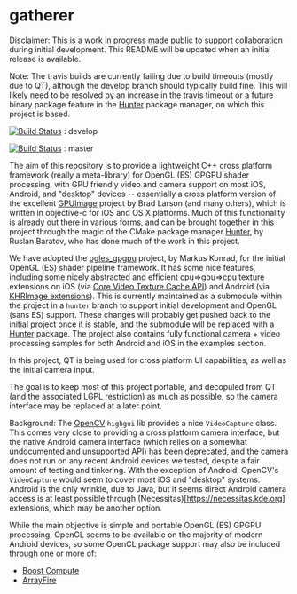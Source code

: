 # gatherer

Disclaimer: This is a work in progress made public to support collaboration during initial development.  This README will be updated when an initial release is available.

Note: The travis builds are currently failing due to build timeouts (mostly due to QT), although the develop branch should typically build fine.  This will likely need to be resolved by an increase in the travis timeout or a future binary package feature in the [Hunter](https://github.com/ruslo/hunter) package manager, on which this project is based.

[![Build Status](https://travis-ci.org/headupinclouds/gatherer.svg?branch=develop)](https://travis-ci.org/headupinclouds/gatherer) : develop

[![Build Status](https://travis-ci.org/headupinclouds/gatherer.svg?branch=master)](https://travis-ci.org/headupinclouds/gatherer) : master

The aim of this repository is to provide a lightweight C++ cross platform framework (really a meta-library) for OpenGL (ES) GPGPU shader processing, with GPU friendly video and camera support on most iOS, Android, and "desktop" devices -- essentially a cross platform version of the excellent [GPUImage](https://github.com/BradLarson/GPUImage) project by Brad Larson (and many others), which is written in objective-c for iOS and OS X platforms.  Much of this functionality is already out there in various forms, and can be brought together in this project through the magic of the CMake package manager [Hunter](https://github.com/ruslo/hunter), by Ruslan Baratov, who has done much of the work in this project.  
 
We have adopted the [ogles_gpgpu](https://github.com/internaut/ogles_gpgpu) project, by Markus Konrad, for the initial OpenGL (ES) shader pipeline framework.  It has some nice features, including some nicely abstracted and efficient cpu=>gpu=>cpu texture extensions on iOS (via [Core Video Texture Cache API](http://allmybrain.com/2011/12/08/rendering-to-a-texture-with-ios-5-texture-cache-api/)) and Android (via [KHRImage extensions](http://snorp.net/2011/12/16/android-direct-texture.html)).  This is currently maintained as a submodule within the project in a `hunter` branch to support initial development and OpenGL (sans ES) support.  These changes will probably get pushed back to the initial project once it is stable, and the submodule will be replaced with a [Hunter](https://github.com/ruslo/hunter) package.  The project also contains fully functional camera + video processing samples for both Android and iOS in the examples section.  

In this project, QT is being used for cross platform UI capabilities, as well as the initial camera input.  

The goal is to keep most of this project portable, and decopuled from QT (and the associated LGPL restriction) as much as possible, so the camera interface may be replaced at a later point.  

Background: The [OpenCV](https://github.com/Itseez/opencv) `highgui` lib provides a nice `VideoCapture` class.  This comes very close to providing a cross platform camera interface, but the native Android camera interface (which relies on a somewhat undocumented and unsupported API) has been deprecated, and the camera does not run on any recent Android devices we tested, despite a fair amount of testing and tinkering.  With the exception of Android, OpenCV's `VideoCapture` would seem to cover most iOS and "desktop" systems.  Android is the only wrinkle, due to Java, but it seems direct Android camera access is at least possible through (Necessitas)[https://necessitas.kde.org] extensions, which may be another option.

While the main objective is simple and portable OpenGL (ES) GPGPU processing, OpenCL seems to be available on the majority of modern Android devices, so some OpenCL package support may also be included through one or more of:

* [Boost Compute](https://github.com/boostorg/compute)
* [ArrayFire](https://github.com/arrayfire/arrayfire)


